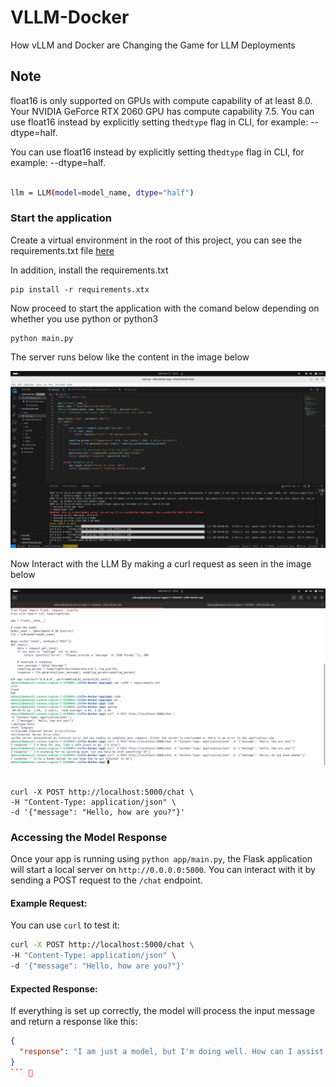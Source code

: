 # VLLM-Docker

How vLLM and Docker are Changing the Game for LLM Deployments

## Note

float16 is only supported on GPUs with compute capability of at least 8.0. Your NVIDIA GeForce RTX 2060 GPU has compute capability 7.5. You can use float16 instead by explicitly setting the`dtype` flag in CLI, for example: --dtype=half.

You can use float16 instead by explicitly setting the`dtype` flag in CLI, for example: --dtype=half.

```bash

llm = LLM(model=model_name, dtype="half")
```

### Start the application

Create a virtual environment in the root of this  project, you can see the requirements.txt file [here](app/requirements.txt)

In addition, install the requirements.txt 

```
pip install -r requirements.xtx
```

Now proceed to start the application with the comand below depending on whether you use python or python3

```
python main.py
```

The server runs below like the content in the image below

![Server_Screenshot](server.png)


Now Interact with the LLM By making a curl request as seen in the image below

![Server_Screenshot](client.png)

```

curl -X POST http://localhost:5000/chat \
-H "Content-Type: application/json" \
-d '{"message": "Hello, how are you?"}'
```


### Accessing the Model Response

Once your app is running using `python app/main.py`, the Flask application will start a local server on `http://0.0.0.0:5000`. You can interact with it by sending a POST request to the `/chat` endpoint.

#### Example Request:

You can use `curl` to test it:

```bash
curl -X POST http://localhost:5000/chat \
-H "Content-Type: application/json" \
-d '{"message": "Hello, how are you?"}'
```

#### Expected Response:

If everything is set up correctly, the model will process the input message and return a response like this:

```json
{
  "response": "I am just a model, but I'm doing well. How can I assist you today?"
}
``` 🚀